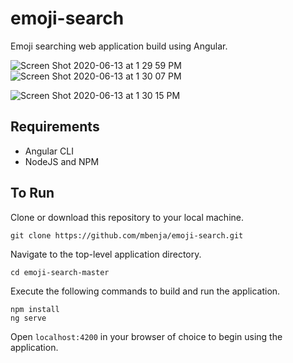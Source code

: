 # emoji-search
Emoji searching web application build using Angular.

![Screen Shot 2020-06-13 at 1 29 59 PM](https://user-images.githubusercontent.com/23458996/84576534-0d10aa00-ad7b-11ea-82dc-417b7b9abb23.jpg)
![Screen Shot 2020-06-13 at 1 30 07 PM](https://user-images.githubusercontent.com/23458996/84576530-071ac900-ad7b-11ea-9cb7-f481c6189b3e.jpg)

![Screen Shot 2020-06-13 at 1 30 15 PM](https://user-images.githubusercontent.com/23458996/84576518-f0747200-ad7a-11ea-8983-83968fa8ff04.jpg)


## Requirements

 - Angular CLI
 - NodeJS and NPM

## To Run
Clone or download this repository to your local machine.

    git clone https://github.com/mbenja/emoji-search.git
    
Navigate to the top-level application directory.

    cd emoji-search-master
Execute the following commands to build and run the application.

    npm install
    ng serve

Open `localhost:4200` in your browser of choice to begin using the application.
